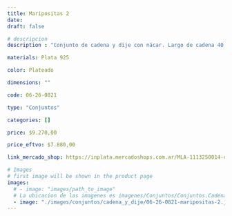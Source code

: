 ```yaml
---
title: Maripositas 2
date: 
draft: false

# descripcion
description : "Conjunto de cadena y dije con nácar. Largo de cadena 40, 45 o 50 cm a elección. Consultanos por los aros haciendo juego!"

materials: Plata 925

color: Plateado

dimensions: ""

code: 06-26-0821

type: "Conjuntos"

categories: []

price: $9.270,00

price_eftvo: $7.880,00

link_mercado_shop: https://inplata.mercadoshops.com.ar/MLA-1113250014-conjunto-de-plata-925-y-nácar-maripositas-2-_JM

# Images
# first image will be shown in the product page
images:
  # - image: "images/path_to_image"
  # La ubicacion de las imagenes es imagenes/Conjuntos/Conjuntos.Cadena y Dije/06-26-0821-maripositas-2
  - image: "./images/conjuntos/cadena_y_dije/06-26-0821-maripositas-2.jpg"
---
```

